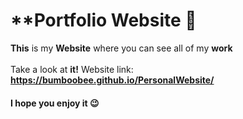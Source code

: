 # **Portfolio Website 📱


**This** is my **Website** where you can see all of my **work** 
<br />
<br />
Take a look at **it!**
Website link: **https://bumboobee.github.io/PersonalWebsite/**
<br />
#### I hope you enjoy it 😉
